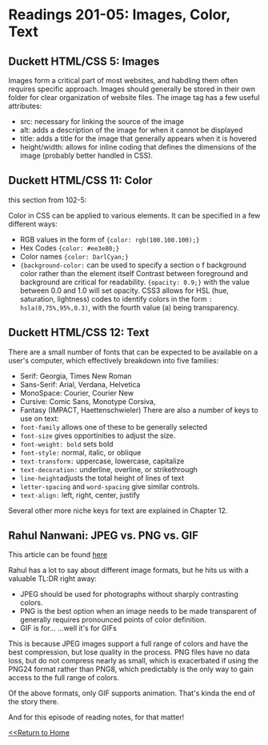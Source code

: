 # Readings 201-05: Images, Color, Text

## Duckett HTML/CSS 5: Images

Images form a critical part of most websites, and habdling them often requires specific approach. Images should generally be stored in their own folder for clear organization of website files. The image tag has a few useful attributes:
- src: necessary for linking the source of the image
- alt: adds a description of the image for when it cannot be displayed
- title: adds a title for the image that generally appears when it is hovered
- height/width: allows for inline coding that defines the dimensions of the image (probably better handled in CSS).

## Duckett HTML/CSS 11: Color
this section from 102-5:

Color in CSS can be applied to various elements. It can be specified in a few different ways: 
- RGB values in the form of `{color: rgb(100.100.100);}` 
- Hex Codes `{color: #ee3e80;}`
- Color names `{color: DarlCyan;}`
- `{background-color:` can be used to specify a section o f background color rather than the element itself
Contrast between foreground and background are critical for readability. `{opacity: 0.9;}` with the value between 0.0 and 1.0 will set opacity. 
CSS3 allows for HSL (hue, saturation, lightness) codes to identify colors in the form `: hsla(0,75%,95%,0.3)`, with the fourth value (a) being transparency. 

## Duckett HTML/CSS 12: Text
There are a small number of fonts that can be expected to be available on a user's computer, which effectively breakdown into five families:

- Serif: Georgia, Times New Roman
- Sans-Serif: Arial, Verdana, Helvetica
- MonoSpace: Courier, Courier New
- Cursive: Comic Sans, Monotype Corsiva,
- Fantasy (IMPACT, Haettenschwieler)
There are also a number of keys to use on text: 
- `font-family` allows one of these to be generally selected 
- `font-size` gives opportinities to adjust the size. 
- `font-weight: bold` sets bold
- `font-style:` normal, italic, or oblique
- `text-transform:` uppercase, lowercase, capitalize
- `text-decoration:` underline, overline, or strikethrough
- `line-height`adjusts the total height of lines of text
- `letter-spacing` and `word-spacing` give similar controls. 
- `text-align:` left, right, center, justify

Several other more niche keys for text are explained in Chapter 12.

## Rahul Nanwani: JPEG vs. PNG vs. GIF
This article can be found [here](https://blog.imagekit.io/jpeg-vs-png-vs-gif-which-image-format-to-use-and-when-c8913ae3e01d)

Rahul has a lot to say about different image formats, but he hits us with a valuable TL:DR right away:

- JPEG should be used for photographs without sharply contrasting colors.
- PNG is the best option when an image needs to be made transparent of generally requires pronounced points of color definition. 
- GIF is for...   ...well it's for GIFs

This is because JPEG images support a full range of colors and have the best compression, but lose quality in the process. PNG files have no data loss, but do not compress nearly as small, which is exacerbated if using the PNG24 format rather than PNG8, which predictably is the only way to gain access to the full range of colors.

Of the above formats, only GIF supports animation. That's kinda the end of the story there.

And for this episode of reading notes, for that matter!


[<<Return to Home](README.md)